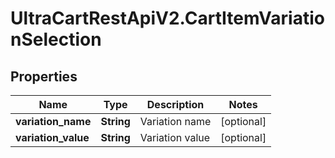 # UltraCartRestApiV2.CartItemVariationSelection

## Properties
Name | Type | Description | Notes
------------ | ------------- | ------------- | -------------
**variation_name** | **String** | Variation name | [optional] 
**variation_value** | **String** | Variation value | [optional] 


